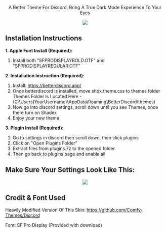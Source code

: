 <p align="center">
A Better Theme For Discord, Bring A True Dark Mode Experience To Your Eyes
</p>

<p align="center">
  <img src="https://i.postimg.cc/X31HJDq6/Screenshot-2022-12-16-145855.png" />
</p>

Installation Instructions
-----
**1. Apple Font Install (Required):**
1. Install both "SFPRODISPLAYBOLD.OTF" and "SFPRODISPLAYREGULAR.OTF"

**2. Installation Instruction (Required):**
1. Install: https://betterdiscord.app/
2. Once betterdiscord is installed, move shdx.theme.css to themes folder
Themes Folder Is Located Here - (C:\Users(YourUsername)\AppData\Roaming\BetterDiscord\themes)
3. Now go into discord settings, scroll down until you see Themes, once there turn on Shadex
4. Enjoy your new theme

**3. Plugin Install (Required):**
1. Go to settings in discord then scroll down, then click plugins
2. Click on "Open Plugins Folder"
3. Extract files from plugins.7z to the opened folder
4. Then go back to plugins page and enable all

Make Sure Your Settings Look Like This:
-----

<p align="center">
  <img src="https://i.postimg.cc/RmRzv3Kq/Screenshot-2022-12-16-150339.png" />
</p>

Credit & Font Used
-----
Heavily Modified Version Of This Skin: https://github.com/Comfy-Themes/Discord

Font: SF Pro Display (Provided with download)
